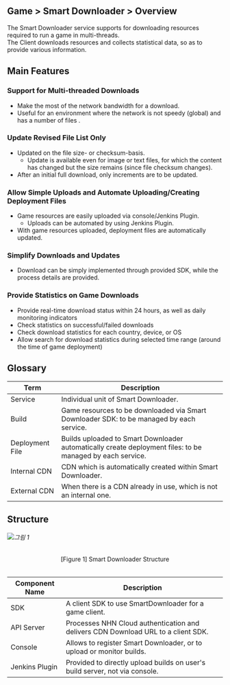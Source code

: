 ## Game > Smart Downloader > Overview

The Smart Downloader service supports for downloading resources required to run a game in multi-threads.  
The Client downloads resources and collects statistical data, so as to provide various information.  


## Main Features 


### Support for Multi-threaded Downloads 
- Make the most of the network bandwidth for a download. 
- Useful for an environment where the network is not speedy (global) and has a number of files .


### Update Revised File List Only 
- Updated on the file size- or checksum-basis. 
	- Update is available even for image or text files, for which the content has changed but the size remains (since file checksum changes).  
- After an initial full download, only increments are to be updated. 


### Allow Simple Uploads and Automate Uploading/Creating Deployment Files 
- Game resources are easily uploaded via console/Jenkins Plugin. 
	- Uploads can be automated by using Jenkins Plugin. 
- With game resources uploaded, deployment files are automatically updated. 


### Simplify Downloads and Updates 
- Download can be simply implemented through provided SDK, while the process details are provided. 


### Provide Statistics on Game Downloads 

- Provide real-time download status within 24 hours, as well as daily monitoring indicators 
- Check statistics on successful/failed downloads
- Check download statistics for each country, device, or OS
- Allow search  for download statistics during selected time range (around the time of game deployment)


## Glossary 

| Term | Description |
| --- | --- |
| Service | Individual unit of Smart Downloader. |
| Build | Game resources to be downloaded via Smart Downloader SDK: to be managed by each service. |
| Deployment File | Builds uploaded to Smart Downloader automatically create deployment files: to be managed by each service. |
| Internal CDN | CDN which is automatically created within Smart Downloader. |
| External CDN | When there is a CDN already in use, which is not an internal one. |


## Structure 

###### ![그림 1](http://static.toastoven.net/prod_smartdownloader/overview/smartdl_overview_structure_en.png)
<center> [Figure 1] Smart Downloader Structure </center>

<br>

| Component Name | Description |
| --- | --- |
| SDK | A client SDK to use SmartDownloader for a game client. |
| API Server | Processes NHN Cloud authentication and delivers CDN Download URL to a client SDK. |
| Console |	Allows to register Smart Downloader, or to upload or monitor builds. |
| Jenkins Plugin | Provided to directly upload builds on user's build server, not via console. |
